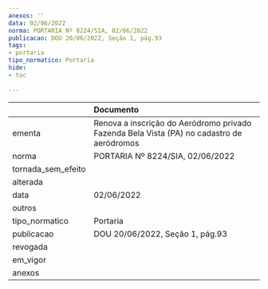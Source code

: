 ```yaml
---
anexos: ''
data: 02/06/2022
norma: PORTARIA Nº 8224/SIA, 02/06/2022
publicacao: DOU 20/06/2022, Seção 1, pág.93
tags:
- portaria
tipo_normatico: Portaria
hide: 
- toc 
 
---
```


|                    | Documento                                                                                 |
|:-------------------|:------------------------------------------------------------------------------------------|
| ementa             | Renova a inscrição do Aeródromo privado Fazenda Bela Vista (PA) no cadastro de aeródromos |
| norma              | PORTARIA Nº 8224/SIA, 02/06/2022                                                          |
| tornada_sem_efeito |                                                                                           |
| alterada           |                                                                                           |
| data               | 02/06/2022                                                                                |
| outros             |                                                                                           |
| tipo_normatico     | Portaria                                                                                  |
| publicacao         | DOU 20/06/2022, Seção 1, pág.93                                                           |
| revogada           |                                                                                           |
| em_vigor           |                                                                                           |
| anexos             |                                                                                           |